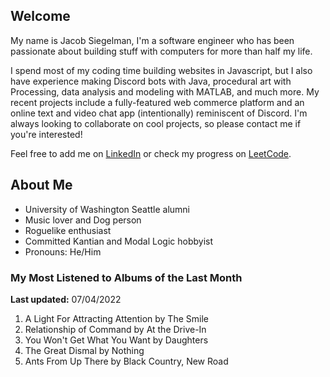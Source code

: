
## Welcome
My name is Jacob Siegelman, I'm a software engineer who has been passionate about building stuff with computers for more than half my life.

I spend most of my coding time building websites in Javascript, but I also have experience making Discord bots with Java, procedural art with Processing, data analysis and modeling with MATLAB, and much more. My recent projects include a fully-featured web commerce platform and an online text and video chat app (intentionally) reminiscent of Discord. I'm always looking to collaborate on cool projects, so please contact me if you're interested!

Feel free to add me on [LinkedIn](https://www.linkedin.com/in/jacob-siegelman/) or check my progress on [LeetCode](https://leetcode.com/jsiegelman/).

## About Me
- University of Washington Seattle alumni
- Music lover and Dog person
- Roguelike enthusiast
- Committed Kantian and Modal Logic hobbyist
- Pronouns: He/Him

### My Most Listened to Albums of the Last Month
**Last updated:** 07/04/2022 <!-- lfm -->   
1. <!-- lfm -->A Light For Attracting Attention by The Smile  
2. <!-- lfm -->Relationship of Command by At the Drive-In  
3. <!-- lfm -->You Won't Get What You Want by Daughters  
4. <!-- lfm -->The Great Dismal by Nothing  
5. <!-- lfm -->Ants From Up There by Black Country, New Road  
